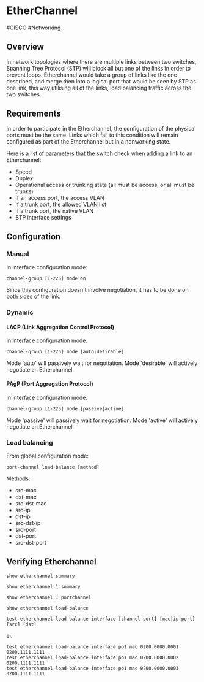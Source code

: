 # EtherChannel
#CISCO #Networking 

## Overview
In network topologies where there are multiple links between two switches, Spanning Tree Protocol (STP) will block all but one of the links in order to prevent loops. Etherchannel would take a group of links like the one described, and merge then into a logical port that would be seen by STP as one link, this way utilising all of the links, load balancing traffic across the two switches.

## Requirements
In order to participate in the Etherchannel, the configuration of the physical ports must be the same. Links which fail to this condition will remain configured as part of the Etherchannel but in a nonworking state.

Here is a list of parameters that the switch check when adding a link to an Etherchannel:
- Speed
- Duplex
- Operational access or trunking state (all must be access, or all must be trunks)
- If an access port, the access VLAN
- If a trunk port, the allowed VLAN list
- If a trunk port, the native VLAN
- STP interface settings

## Configuration
### Manual 
In interface configuration mode:
```
channel-group [1-225] mode on
```
Since this configuration doesn't involve negotiation, it has to be done on both sides of the link.

### Dynamic
#### LACP (Link Aggregation Control Protocol)
In interface configuration mode:
```
channel-group [1-225] mode [auto|desirable]
```
Mode 'auto' will passively wait for negotiation. Mode 'desirable' will actively negotiate an Etherchannel.

#### PAgP (Port Aggregation Protocol) 
In interface configuration mode:
```
channel-group [1-225] mode [passive|active]
```
Mode 'passive' will passively wait for negotiation. Mode 'active' will actively negotiate an Etherchannel.

### Load balancing
From global configuration mode:
```
port-channel load-balance [method] 
```

Methods:
- src-mac
- dst-mac
- src-dst-mac
- src-ip
- dst-ip
- src-dst-ip
- src-port
- dst-port
- src-dst-port

## Verifying Etherchannel

```
show etherchannel summary
```

```
show etherchannel 1 summary
```

```
show etherchannel 1 portchannel
```

```
show etherchannel load-balance
```

```
test etherchannel load-balance interface [channel-port] [mac|ip|port] [src] [dst]
```

ei.
```
test etherchannel load-balance interface po1 mac 0200.0000.0001 0200.1111.1111
test etherchannel load-balance interface po1 mac 0200.0000.0002 0200.1111.1111
test etherchannel load-balance interface po1 mac 0200.0000.0003 0200.1111.1111
```